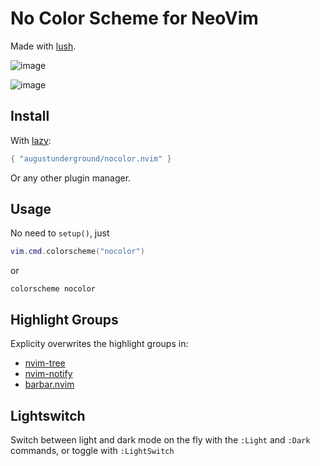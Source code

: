 # No Color Scheme for NeoVim

Made with [lush](http://git.io/lush.nvim).

![image](https://github.com/AugustUnderground/nocolor.nvim/assets/9946778/c7dfba22-514c-440b-b040-422f51561410)

![image](https://github.com/AugustUnderground/nocolor.nvim/assets/9946778/9136231e-109c-4dfa-9980-a01491575315)

## Install

With [lazy](https://github.com/folke/lazy.nvim):

```lua
{ "augustunderground/nocolor.nvim" }
```

Or any other plugin manager.

## Usage

No need to `setup()`, just

```lua
vim.cmd.colorscheme("nocolor")
```

or

```vim
colorscheme nocolor
```

## Highlight Groups

Explicity overwrites the highlight groups in:

- [nvim-tree](https://github.com/nvim-tree/nvim-tree.lua)
- [nvim-notify](https://github.com/rcarriga/nvim-notify)
- [barbar.nvim](https://github.com/romgrk/barbar.nvim)

## Lightswitch

Switch between light and dark mode on the fly with the `:Light` and `:Dark`
commands, or toggle with `:LightSwitch`
